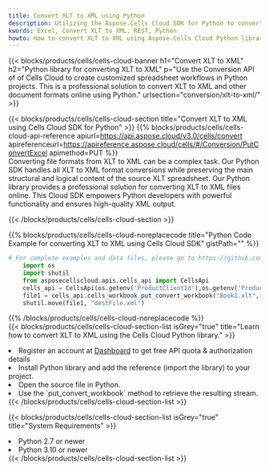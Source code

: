 ```yaml
---
title: Convert XLT to XML using Python 
description: Utilizing the Aspose.Cells Cloud SDK for Python to convert a XLT format file to a XML format file. 
kwords: Excel, Convert XLT to XML, REST, Python
howto: How to convert XLT to XML using Aspose.Cells Cloud Python library.
---
```



{{< blocks/products/cells/cells-cloud-banner h1="Convert XLT to XML" h2="Python library for converting XLT to XML" p="Use the Conversion API of of Cells Cloud to create customized spreadsheet workflows in Python projects. This is a professional solution to convert XLT to XML and other document formats online using Python." urlsection="conversion/xlt-to-xml/" >}}

{{< blocks/products/cells/cells-cloud-section  title="Convert XLT to XML using Cells Cloud SDK for Python" >}}
{{% blocks/products/cells/cells-cloud-api-reference  apiurl=https://api.aspose.cloud/v3.0/cells/convert  apireferenceurl=https://apireference.aspose.cloud/cells/#/Conversion/PutConvertExcel  apimethod=PUT %}}
<br/>
Converting file formats from XLT to XML can be a complex task. Our Python SDK handles all XLT to XML format conversions while preserving the main structural and logical content of the source XLT spreadsheet. Our Python library provides a professional solution for converting XLT to XML files online. This Cloud SDK empowers Python developers with powerful functionality and ensures high-quality XML output.

{{< /blocks/products/cells/cells-cloud-section >}}

{{% blocks/products/cells/cells-cloud-noreplacecode title="Python Code Example for converting XLT to XML using Cells Cloud SDK" gistPath="" %}}
 
```python
# For complete examples and data files, please go to https://github.com/aspose-cells-cloud/aspose-cells-cloud-python/
    import os
    import shutil
    from asposecellscloud.apis.cells_api import CellsApi
    cells_api = CellsApi(os.getenv('ProductClientId'),os.getenv('ProductClientSecret'))
    file1 = cells_api.cells_workbook_put_convert_workbook("Book1.xlt",format="xml")
    shutil.move(file1, "destFile.xml")     
```
 
{{% /blocks/products/cells/cells-cloud-noreplacecode  %}}
<br/>
{{< blocks/products/cells/cells-cloud-section-list isGrey="true"  title="Learn how to convert XLT to XML using the Cells Cloud Python library." >}}
<li>Register an account at <a href="https://dashboard.aspose.cloud/">Dashboard</a> to get free API quota & authorization details</li>
<li>Install Python library and add the reference (import the library) to your project.</li>
<li>Open the source file in Python.</li>
<li>Use the `put_convert_workbook` method to retrieve the resulting stream.</li>
{{< /blocks/products/cells/cells-cloud-section-list >}}

{{< blocks/products/cells/cells-cloud-section-list isGrey="true"  title="System Requirements" >}}
<li>Python 2.7 or newer</li>
<li>Python 3.10 or newer</li>
{{< /blocks/products/cells/cells-cloud-section-list >}}
